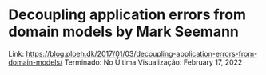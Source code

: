 # Decoupling application errors from domain models by Mark Seemann

Link: https://blog.ploeh.dk/2017/01/03/decoupling-application-errors-from-domain-models/
Terminado: No
Última Visualização: February 17, 2022